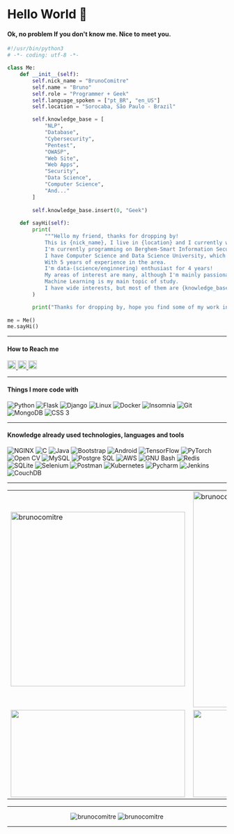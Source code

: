 # Hello World 👋

#### Ok, no problem If you don't know me. Nice to meet you.

```python
#!/usr/bin/python3
# -*- coding: utf-8 -*-

class Me:
    def __init__(self):
        self.nick_name = "BrunoComitre"
        self.name = "Bruno"
        self.role = "Programmer + Geek"
        self.language_spoken = ["pt_BR", "en_US"]
        self.location = "Sorocaba, São Paulo - Brazil"

        self.knowledge_base = [
            "NLP",
            "Database",
            "Cybersecurity",
            "Pentest",
            "OWASP",
            "Web Site",
            "Web Apps",
            "Security",
            "Data Science",
            "Computer Science",
            "And..."
        ]
        
        self.knowledge_base.insert(0, "Geek")
        
    def sayHi(self):
        print(
            """Hello my friend, thanks for dropping by!
            This is {nick_name}, I live in {location} and I currently work remotely. I am a {role}.
            I'm currently programming on Berghem-Smart Information Security with backend developer using Python and Javascript.
            I have Computer Science and Data Science University, which can add to the field of development.
            With 5 years of experience in the area.
            I'm data-(science/enginnering) enthusiast for 4 years!
            My areas of interest are many, although I'm mainly passionate about science of theoretical theory and artificial intelligence;
            Machine Learning is my main topic of study.
            I have wide interests, but most of them are {knowledge_base}."""
        )

        print("Thanks for dropping by, hope you find some of my work interesting.")
        
me = Me()
me.sayHi()
```

***

#### How to Reach me

<a href="https://www.linkedin.com/in/brunocomitre/">
  <img height="20" src="https://img.shields.io/badge/LinkedIn-0077B5?style=for-the-badge&logo=linkedin&logoColor=white" alt="brunocomitre" />
</a>
<a href="https://pt.stackoverflow.com/users/246264/bruno-comitre?tab=profile">
  <img height="20" src="https://img.shields.io/badge/Stack_Overflow-FE7A16?style=for-the-badge&logo=stack-overflow&logoColor=white" alt="brunocomitre" />
</a>
<a href="@TheComitre#4033">
  <img height="20" src="https://img.shields.io/badge/Discord-7289DA?style=for-the-badge&logo=discord&logoColor=white" alt="brunocomitre" />
</a>

***

#### Things I more code with

<p>
  <img src="https://img.shields.io/badge/Python-3776AB?style=flat-square&logo=python&logoColor=white" alt="Python">
  <img src="https://img.shields.io/badge/Flask-000000?style=flat-square&logo=flask&logoColor=white" alt="Flask">
  <img src="https://img.shields.io/badge/Django-092E20?style=flat-square&logo=django&logoColor=white" alt="Django">
  <img src="https://img.shields.io/badge/Linux-FCC624?style=flat-square&logo=linux&logoColor=white" alt="Linux">
  <img src="https://img.shields.io/badge/-Docker-46a2f1?style=flat-square&logo=docker&logoColor=white" alt="Docker">
  <img src="https://img.shields.io/badge/-Insomnia-5849BE?style=flat-square&logo=insomnia&logoColor=white" alt="Insomnia">
  <img src="https://img.shields.io/badge/-Git-F05032?style=flat-square&logo=git&logoColor=white" alt="Git">
  <img src="https://img.shields.io/badge/-MongoDB-13aa52?style=flat-square&logo=mongodb&logoColor=white" alt="MongoDB">
  <img src="https://img.shields.io/badge/CSS3-1572B6?style=flat-square&logo=css3&logoColor=white" alt="CSS 3">
</p>

***

#### Knowledge already used technologies, languages and tools

<p>
  <img src="https://img.shields.io/badge/NGINX-009639?style=flat-square&logo=nginx&logoColor=white" alt="NGINX"> 
  <img src="https://img.shields.io/badge/C-A8B9CC?style=flat-square&logo=c&logoColor=white" alt="C">
  <img src="https://img.shields.io/badge/Java-007396?style=flat-square&logo=java&logoColor=white" alt="Java">
  <img src="https://img.shields.io/badge/Bootstrap-7952B3?style=flat-square&logo=bootstrap&logoColor=white" alt="Bootstrap">
  <img src="https://img.shields.io/badge/Android-3DDC84?style=flat-square&logo=android&logoColor=white" alt="Android">
  <img src="https://img.shields.io/badge/TensorFlow-FF6F00?style=flat-square&logo=tensorflow&logoColor=white" alt="TensorFlow">
  <img src="https://img.shields.io/badge/PyTorch-EE4C2C?style=flat-square&logo=pytorch&logoColor=white" alt="PyTorch">
  <img src="https://img.shields.io/badge/OpenCV-5C3EE8?style=flat-square&logo=opencv&logoColor=white" alt="Open CV">
  <img src="https://img.shields.io/badge/MySQL-4479A1?style=flat-square&logo=mysql&logoColor=white" alt="MySQL">
  <img src="https://img.shields.io/badge/PostgreSQL-336791?style=flat-square&logo=postgresql&logoColor=white" alt="Postgre SQL">
  <img src="https://img.shields.io/badge/AWS-232F3E?style=flat-square&logo=amazon-aws&logoColor=white" alt="AWS">
  <img src="https://img.shields.io/badge/Bash-4EAA25?style=flat-square&logo=gnu-bash&logoColor=white" alt="GNU Bash">
  <img src="https://img.shields.io/badge/Redis-DC382D?style=flat-square&logo=redis&logoColor=white" alt="Redis">
  <img src="https://img.shields.io/badge/SQLite-003B57?style=flat-square&logo=sqlite&logoColor=white" alt="SQLite">
  <img src="https://img.shields.io/badge/Selenium-43B02A?style=flat-square&logo=selenium&logoColor=white" alt="Selenium">
  <img src="https://img.shields.io/badge/Postman-FF6C37?style=flat-square&logo=postman&logoColor=white" alt="Postman">
  <img src="https://img.shields.io/badge/Kubernetes-2F72D8?style=flat-square&logo=kubernetes&logoColor=white" alt="Kubernetes">
  <img src="https://img.shields.io/badge/Pycharm-1DCE8A?style=flat-square&logo=pycharm&logoColor=white" alt="Pycharm">
  <img src="https://img.shields.io/badge/Jenkins-C3382E?style=flat-square&logo=jenkins&logoColor=white" alt="Jenkins">
  <img src="https://img.shields.io/badge/CouchDB-DC2428?style=flat-square&logo=couchdb&logoColor=white" alt="CouchDB">
</p>

***

<center>
  <table>
    <tr>
        <td><img width="400px" align="left" src="https://github-readme-stats.vercel.app/api/top-langs/?username=BrunoComitre&hide=html&layout=compact&show_icons=true&theme=gotham" alt="brunocomitre" /></td>
        <td><img width="495px" align="left" src="https://github-readme-stats.vercel.app/api?username=BrunoComitre&show_icons=true&theme=gotham&count_private=true" alt="brunocomitre" /></td>
    </tr>
       <tr>
        <td><img width="400px" height="200px" align="left" src="https://github-readme-streak-stats.herokuapp.com/?user=brunocomitre&theme=dark" /></td>
        <td><img width="495px" height="200px" align="left" src="https://activity-graph.herokuapp.com/graph?username=brunocomitre&theme=react-dark&bg_color=20232a" /></td>
    </tr> 
  </table>
</center>

***

<p align="center">
  <img src="https://img.shields.io/badge/license-MIT-green" alt="brunocomitre" />
  <img src="https://komarev.com/ghpvc/?username=BrunoComitre" alt="brunocomitre" />
</p>

***
